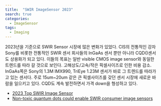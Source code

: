 ```yaml
---
title:  "SWIR ImageSensor 2023"
search: true
categories: 
  - ImageSensor
tags:
  - Imaging
---
```


2023년을 기준으로 SWIR Sensor 시장에 많은 변화가 있었다. CIS의 전통적인 강자 Sony를 비롯한 전통적인 SWIR 센서 회사들의 InGaAs 센서 뿐만 아니라 CQD()센서도 상용화가 되고 있다. 이들의 목표는 일반 visible CMOS image sensor와 동일한 트렌드를 따라 갈 것으로 보인다. 고해상도/고속/작은 픽셀사이즈로 인한 비용 감소. 
InGaAs쪽은 Sony의 1.3M IMX990, TriEye 1.23M 센서가 바로 그 트렌드를 따라가고 있는 센서다. 주로 15um~20um 같은 큰 픽셀사이즈를 갖던 센서 시장에 새로운 바람을 일으키고 있다. CQD도 계속 발전하면서 가격 down을 형성하고 있다.  

- [2023 Top SWIR Image Sensor](https://www.gophotonics.com/news/details/5556-top-swir-sensor-products-in-2023)
- [Non-toxic quantum dots could enable SWIR consumer image sensors](https://www.imveurope.com/article/non-toxic-quantum-dots-could-enable-swir-consumer-image-sensors?utm_campaign=IMVE%20News%20-%2009-01-24&utm_content=Non-toxic%20quantum%20dots%20could%20enable%20SWIR%20consumer%20image%20sensors&utm_term=Imaging%20and%20Machine%20Vision%20Europe&utm_medium=email&utm_source=Adestra)
